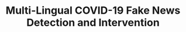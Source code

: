 ---
layout: distill
title: Multi-Lingual COVID-19 Fake News Detection and Intervention
description: The "Multilingual COVID-19 Fake News Detection and Intervention" project, led by Deakin University and UGM, aims to combat the spread of fake news during the pandemic. Through advanced machine learning techniques, it develops methods to detect and intervene against misinformation, fostering collaboration among researchers, practitioners, and government officials.
img: assets/img/project/MCFD.png
redirect: https://counterinfodemic.org
importance: 11
category: Research Project
---